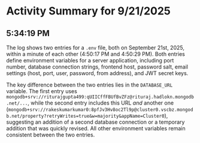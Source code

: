 # Activity Summary for 9/21/2025

## 5:34:19 PM
The log shows two entries for a `.env` file, both on September 21st, 2025, within a minute of each other (4:50:17 PM and 4:50:29 PM).  Both entries define environment variables for a server application, including port number, database connection strings, frontend host, password salt, email settings (host, port, user, password, from address), and JWT secret keys.

The key difference between the two entries lies in the `DATABASE_URL` variable. The first entry uses  `mongodb+srv://riturajgupta499:qUIICffFBUfBvZFz@rituraj.hadlokn.mongodb.net/...`, while the second entry includes this URL *and*  another one (`mongodb+srv://rakeskumarkumar0:8pfJv3Hv8oc2Tl9p@cluster0.vscbz.mongodb.net/property?retryWrites=true&w=majority&appName=Cluster0`), suggesting an addition of a second database connection or a temporary addition that was quickly revised.  All other environment variables remain consistent between the two entries.
